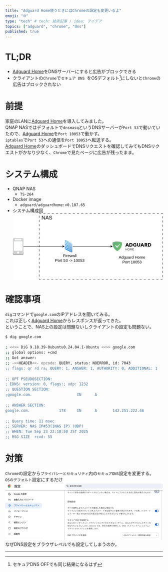 ```yaml
---
title: "Adguard Home使うときにはChromeの設定も変更いるよ"
emoji: "🌐"
type: "tech" # tech: 技術記事 / idea: アイデア
topics: ["adguard", "chrome", "dns"]
published: true
---
```


# TL;DR

- [Adguard Home](https://github.com/AdguardTeam/AdGuardHome)をDNSサーバーにすると広告がブロックできる
- クライアントの`Chrome`で`セキュア DNS `をOSデフォルト[^1]にしないと`Chrome`の広告はブロックされない

# 前提

家庭のLANに[Adguard Home](https://github.com/AdguardTeam/AdGuardHome)を導入してみました。  
QNAP NASではデフォルトで`dnsmasq`というDNSサーバーが`Port 53`で動いていたので、[Adguard Home](https://github.com/AdguardTeam/AdGuardHome)を`Port 10053`で動かす。  
`iptables`で`Port 53`への通信を`Port 10053`へ転送する。  
[Adguard Home](https://github.com/AdguardTeam/AdGuardHome)のダッシュボードでDNSリクエストを確認してみてもDNSリクエストがかなり少なく、`Chrome`で見たページに広告が残ったまま。

# システム構成

- QNAP NAS
  - `TS-264`
- Docker image
  - `adguard/adguardhome:v0.107.65`
- システム構成図
  ![システム構成図 抜粋版](/images/AdguardBrowserConfig/SystemOverview.png)

# 確認事項

`dig`コマンドで`google.com`のIPアドレスを聞いてみる。  
これは正しく[Adguard Home](https://github.com/AdguardTeam/AdGuardHome)からレスポンスが返ってきた。  
ということで、NAS上の設定は問題ないしクライアントの設定も問題ない。

```bash
$ dig google.com

; <<>> DiG 9.18.39-0ubuntu0.24.04.1-Ubuntu <<>> google.com
;; global options: +cmd
;; Got answer:
;; ->>HEADER<<- opcode: QUERY, status: NOERROR, id: 7043
;; flags: qr rd ra; QUERY: 1, ANSWER: 1, AUTHORITY: 0, ADDITIONAL: 1

;; OPT PSEUDOSECTION:
; EDNS: version: 0, flags:; udp: 1232
;; QUESTION SECTION:
;google.com.                    IN      A

;; ANSWER SECTION:
google.com.             178     IN      A       142.251.222.46

;; Query time: 11 msec
;; SERVER: NAS IP#53(1NAS IP) (UDP)
;; WHEN: Tue Sep 23 22:18:50 JST 2025
;; MSG SIZE  rcvd: 55
```

# 対策

`Chrome`の設定から`プライバシーとセキュリティ`内の`セキュアDNS`設定を変更する。  
`OSのデフォルト`設定にするだけ
![ChromeセキュアDNS設定](/images/AdguardBrowserConfig/ChromeSetting.png)
なぜDNS設定をブラウザレベルでも設定してしまうのか。

---

[^1]: セキュアDNS OFFでも同じ結果になるはず

